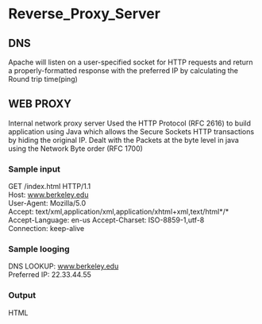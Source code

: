 # Reverse_Proxy_Server
## DNS
  Apache will listen on a user-specified socket for HTTP requests and return a properly-formatted response with the preferred IP by calculating the Round trip time(ping)
## WEB PROXY

 Internal network proxy server
 Used the HTTP Protocol (RFC 2616) to build application using Java which allows the Secure Sockets HTTP transactions by hiding the original IP.
 Dealt with the Packets at the byte level in java using the Network Byte order (RFC 1700)
 
### Sample input 
GET /index.html HTTP/1.1<br>
Host: www.berkeley.edu<br>
User-Agent: Mozilla/5.0<br>
Accept: text/xml,application/xml,application/xhtml+xml,text/html*/*<br>
Accept-Language: en-us Accept-Charset: ISO-8859-1,utf-8<br>
Connection: keep-alive 


### Sample looging

DNS LOOKUP: www.berkeley.edu<br>
Preferred IP: 22.33.44.55

### Output
  HTML
